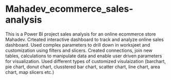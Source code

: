 # Mahadev_ecommerce_sales-analysis
This is a Power BI project sales analysis for an online ecommerce store Mahadev.
Crteated interactive dashboard to track and analyze online sales dashboard.
Used complex parameters to drill down in worksjeet and customization using filters and slicers.
Created connections, join new tables, calculations to manipulate data and enable user driven parameters for visualization.
Used different types of customized visulaization (barchart, pie chart, donut chart, clusstered bar chart, scatter chart, line chart, area chart, map slicers etc.)
